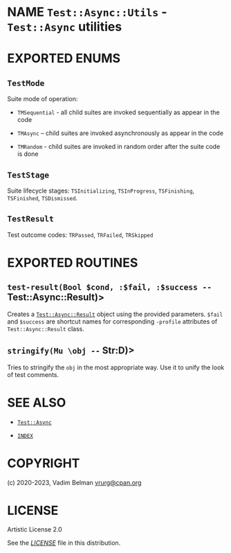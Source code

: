 # NAME `Test::Async::Utils` - `Test::Async` utilities

# EXPORTED ENUMS

## `TestMode`

Suite mode of operation:

  - `TMSequential` - all child suites are invoked sequentially as appear in the code

  - `TMAsync` – child suites are invoked asynchronously as appear in the code

  - `TMRandom` - child suites are invoked in random order after the suite code is done

## `TestStage`

Suite lifecycle stages: `TSInitializing`, `TSInProgress`, `TSFinishing`, `TSFinished`, `TSDismissed`.

## `TestResult`

Test outcome codes: `TRPassed`, `TRFailed`, `TRSkipped`

# EXPORTED ROUTINES

## `test-result(Bool $cond, :$fail, :$success --` Test::Async::Result)\>

Creates a [`Test::Async::Result`](Result.md) object using the provided parameters. `$fail` and `$success` are shortcut names for corresponding `-profile` attributes of `Test::Async::Result` class.

## `stringify(Mu \obj --` Str:D)\>

Tries to stringify the `obj` in the most appropriate way. Use it to unify the look of test comments.

# SEE ALSO

  - [`Test::Async`](../Async.md)

  - [`INDEX`](../../../../INDEX.md)

# COPYRIGHT

(c) 2020-2023, Vadim Belman <vrurg@cpan.org>

# LICENSE

Artistic License 2.0

See the [*LICENSE*](../../../../LICENSE) file in this distribution.
